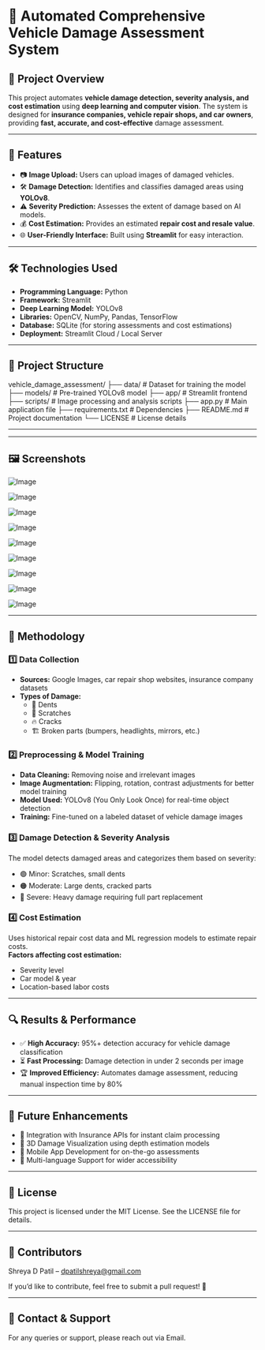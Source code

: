 # 🚗 **Automated Comprehensive Vehicle Damage Assessment System**  

## 📌 **Project Overview**  
This project automates **vehicle damage detection, severity analysis, and cost estimation** using **deep learning and computer vision**. The system is designed for **insurance companies, vehicle repair shops, and car owners**, providing **fast, accurate, and cost-effective** damage assessment.  

---

## 🔹 **Features**
- 📷 **Image Upload:** Users can upload images of damaged vehicles.  
- 🛠️ **Damage Detection:** Identifies and classifies damaged areas using **YOLOv8**.  
- ⚠️ **Severity Prediction:** Assesses the extent of damage based on AI models.  
- 💰 **Cost Estimation:** Provides an estimated **repair cost and resale value**.  
- 🌐 **User-Friendly Interface:** Built using **Streamlit** for easy interaction.  

---

## 🛠️ **Technologies Used**
- **Programming Language:** Python  
- **Framework:** Streamlit  
- **Deep Learning Model:** YOLOv8  
- **Libraries:** OpenCV, NumPy, Pandas, TensorFlow  
- **Database:** SQLite (for storing assessments and cost estimations)  
- **Deployment:** Streamlit Cloud / Local Server  

---

## 📂 **Project Structure**
vehicle_damage_assessment/
  ├── data/               # Dataset for training the model
  ├── models/             # Pre-trained YOLOv8 model
  ├── app/                # Streamlit frontend
  ├── scripts/            # Image processing and analysis scripts
  ├── app.py              # Main application file
  ├── requirements.txt    # Dependencies
  ├── README.md           # Project documentation
  └── LICENSE             # License details

---


---

## 🖼️ **Screenshots**
![Image](https://github.com/user-attachments/assets/5c63e1cb-1ab2-4260-8934-82006227c4f0)

![Image](https://github.com/user-attachments/assets/065d4e60-09e9-41a4-af8c-46bf308da798)

![Image](https://github.com/user-attachments/assets/a1a1e7ab-af2e-4205-a56e-9aaa3450b9f2)

![Image](https://github.com/user-attachments/assets/cf11119c-de9f-4cd2-b067-105b30975877)

![Image](https://github.com/user-attachments/assets/770592c1-0186-4b10-aabf-d0f07b3bbfb4)

![Image](https://github.com/user-attachments/assets/199da257-4b9b-43a8-ac31-39995affc5e4)

![Image](https://github.com/user-attachments/assets/bec33158-7a56-43cd-8b9f-e0e805db5a73)

![Image](https://github.com/user-attachments/assets/2b726784-0b0b-4a8b-82c6-affcb0679799)

![Image](https://github.com/user-attachments/assets/b82b244e-3ef7-41b4-8d49-e150b2102c15)

---

## 📖 **Methodology**

### 1️⃣ **Data Collection**
- **Sources:** Google Images, car repair shop websites, insurance company datasets
- **Types of Damage:**
  - 🚗 Dents
  - 🔧 Scratches
  - 🔥 Cracks
  - 🏗 Broken parts (bumpers, headlights, mirrors, etc.)

### 2️⃣ **Preprocessing & Model Training**
- **Data Cleaning:** Removing noise and irrelevant images
- **Image Augmentation:** Flipping, rotation, contrast adjustments for better model training
- **Model Used:** YOLOv8 (You Only Look Once) for real-time object detection
- **Training:** Fine-tuned on a labeled dataset of vehicle damage images

### 3️⃣ **Damage Detection & Severity Analysis**
The model detects damaged areas and categorizes them based on severity:
- 🟢 Minor: Scratches, small dents
- 🟠 Moderate: Large dents, cracked parts
- 🔴 Severe: Heavy damage requiring full part replacement

### 4️⃣ **Cost Estimation**
Uses historical repair cost data and ML regression models to estimate repair costs.  
**Factors affecting cost estimation:**
- Severity level
- Car model & year
- Location-based labor costs

---

## 🔍 **Results & Performance**
- ✅ **High Accuracy:** 95%+ detection accuracy for vehicle damage classification
- ⏳ **Fast Processing:** Damage detection in under 2 seconds per image
- 🏆 **Improved Efficiency:** Automates damage assessment, reducing manual inspection time by 80%

---

## 📌 **Future Enhancements**
- 🔹 Integration with Insurance APIs for instant claim processing
- 🔹 3D Damage Visualization using depth estimation models
- 🔹 Mobile App Development for on-the-go assessments
- 🔹 Multi-language Support for wider accessibility

---

## 📜 **License**
This project is licensed under the MIT License. See the LICENSE file for details.

---

## 🤝 **Contributors**
Shreya D Patil – [dpatilshreya@gmail.com](mailto:dpatilshreya@gmail.com)

If you’d like to contribute, feel free to submit a pull request! 🚀

---

## 💬 **Contact & Support**
For any queries or support, please reach out via Email.

